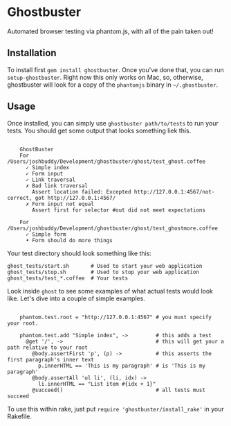 # Ghostbuster

Automated browser testing via phantom.js, with all of the pain taken out!

## Installation

To install first `gem install ghostbuster`. Once you've done that, you can run `setup-ghostbuster`. Right now this only works on Mac, so, otherwise, ghostbuster will look for a copy of the `phantomjs` binary in `~/.ghostbuster`.

## Usage

Once installed, you can simply use `ghostbuster path/to/tests` to run your tests. You should get some output that looks something liek this.

~~~~

    GhostBuster
    For /Users/joshbuddy/Development/ghostbuster/ghost/test_ghost.coffee
      ✓ Simple index
      ✓ Form input
      ✓ Link traversal
      ✗ Bad link traversal
        Assert location failed: Excepted http://127.0.0.1:4567/not-correct, got http://127.0.0.1:4567/
      ✗ Form input not equal
        Assert first for selector #out did not meet expectations

    For /Users/joshbuddy/Development/ghostbuster/ghost/test_ghostmore.coffee
      ✓ Simple form
      • Form should do more things

~~~~

Your test directory should look something like this:

    ghost_tests/start.sh       # Used to start your web application
    ghost_tests/stop.sh        # Used to stop your web application
    ghost_tests/test_*.coffee  # Your tests
    
Look inside `ghost` to see some examples of what actual tests would look like. Let's dive into a couple of simple examples.

~~~~

    phantom.test.root = "http://127.0.0.1:4567" # you must specify your root.

    phantom.test.add "Simple index", ->         # this adds a test
      @get '/', ->                              # this will get your a path relative to your root
        @body.assertFirst 'p', (p) ->           # this asserts the first paragraph's inner text
          p.innerHTML == 'This is my paragraph' # is 'This is my paragraph'
        @body.assertAll 'ul li', (li, idx) ->
          li.innerHTML == "List item #{idx + 1}"
        @succeed()                              # all tests must succeed

~~~~

To use this within rake, just put `require 'ghostbuster/install_rake'` in your Rakefile.